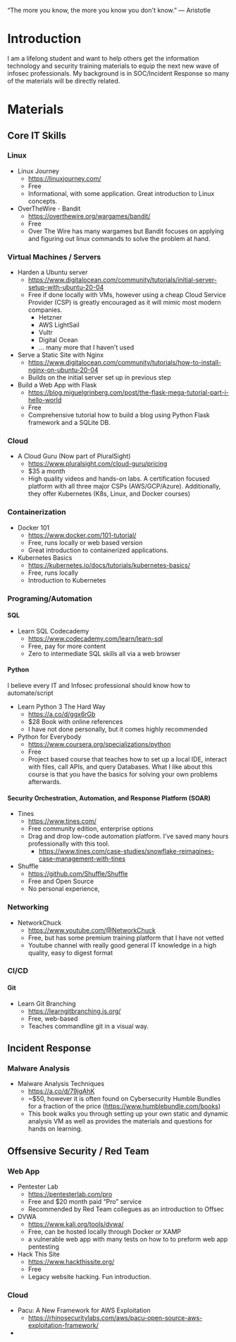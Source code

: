 “The more you know, the more you know you don't know.”
― Aristotle

# Introduction
I am a lifelong student and want to help others get the information technology and security training materials to equip the next new wave of infosec professionals. My background is in SOC/Incident Response so many of the materials will be directly related.

# Materials
## Core IT Skills
### Linux
* Linux Journey
    * https://linuxjourney.com/
    * Free
    * Informational, with some application. Great introduction to Linux concepts.
* OverTheWire - Bandit
    * https://overthewire.org/wargames/bandit/
    * Free
    * Over The Wire has many wargames but Bandit focuses on applying and figuring out linux commands to solve the problem at hand.
### Virtual Machines / Servers
* Harden a Ubuntu server
    * https://www.digitalocean.com/community/tutorials/initial-server-setup-with-ubuntu-20-04
    * Free if done locally with VMs, however using a cheap Cloud Service Provider (CSP) is greatly encouraged as it will mimic most modern companies.
        * Hetzner
        * AWS LightSail
        * Vultr
        * Digital Ocean
        * ... many more that I haven't used
* Serve a Static Site with Nginx
    * https://www.digitalocean.com/community/tutorials/how-to-install-nginx-on-ubuntu-20-04
    * Builds on the initial server set up in previous step
* Build a Web App with Flask
    * https://blog.miguelgrinberg.com/post/the-flask-mega-tutorial-part-i-hello-world
    * Free
    * Comprehensive tutorial how to build a blog using Python Flask framework and a SQLite DB. 

### Cloud
* A Cloud Guru (Now part of PluralSight)
    * https://www.pluralsight.com/cloud-guru/pricing
    * $35 a month
    * High quality videos and hands-on labs. A certification focused platform with all three major CSPs (AWS/GCP/Azure). Additionally, they offer Kubernetes (K8s, Linux, and Docker courses)

### Containerization
* Docker 101
    * https://www.docker.com/101-tutorial/
    * Free, runs locally or web based version
    * Great introduction to containerized applications.
* Kubernetes Basics
    * https://kubernetes.io/docs/tutorials/kubernetes-basics/
    * Free, runs locally
    * Introduction to Kubernetes

### Programing/Automation
#### SQL 
* Learn SQL Codecademy
    * https://www.codecademy.com/learn/learn-sql
    * Free, pay for more content
    * Zero to intermediate SQL skills all via a web browser

#### Python
I believe every IT and Infosec professional should know how to automate/script
* Learn Python 3 The Hard Way
    * https://a.co/d/ggx6rGb
    * $28 Book with online references
    * I have not done personally, but it comes highly recommended
* Python for Everybody
    * https://www.coursera.org/specializations/python
    * Free
    * Project based course that teaches how to set up a local IDE, interact with files, call APIs, and query Databases. What I like about this course is that you have the basics for solving your own problems afterwards.

#### Security Orchestration, Automation, and Response Platform (SOAR)
* Tines
    * https://www.tines.com/
    * Free community edition, enterprise options
    * Drag and drop low-code automation platform. I've saved many hours professionally with this tool.
        * https://www.tines.com/case-studies/snowflake-reimagines-case-management-with-tines
* Shuffle
    * https://github.com/Shuffle/Shuffle
    * Free and Open Source
    * No personal experience,

### Networking
* NetworkChuck
    * https://www.youtube.com/@NetworkChuck
    * Free, but has some premium training platform that I have not vetted
    * Youtube channel with really good general IT knowledge in a high quality, easy to digest format

### CI/CD
#### Git
* Learn Git Branching
    * https://learngitbranching.js.org/
    * Free, web-based
    * Teaches commandline git in a visual way.

## Incident Response
### Malware Analysis
* Malware Analysis Techniques
    * https://a.co/d/79jgAhK
    * ~$50, however it is often found on Cybersecurity Humble Bundles for a fraction of the price (https://www.humblebundle.com/books)
    * This book walks you through setting up your own static and dynamic analysis VM as well as provides the materials and questions for hands on learning.


## Offsensive Security / Red Team

### Web App
* Pentester Lab
    * https://pentesterlab.com/pro
    * Free and $20 month paid “Pro” service
    * Recommended by Red Team collegues as an introduction to Offsec
* DVWA
    * https://www.kali.org/tools/dvwa/
    * Free, can be hosted locally through Docker or XAMP
    * a vulnerable web app with many tests on how to to preform web app pentesting
* Hack This Site
    * https://www.hackthissite.org/
    * Free
    * Legacy website hacking. Fun introduction.

### Cloud
* Pacu: A New Framework for AWS Exploitation
    * https://rhinosecuritylabs.com/aws/pacu-open-source-aws-exploitation-framework/
* 
